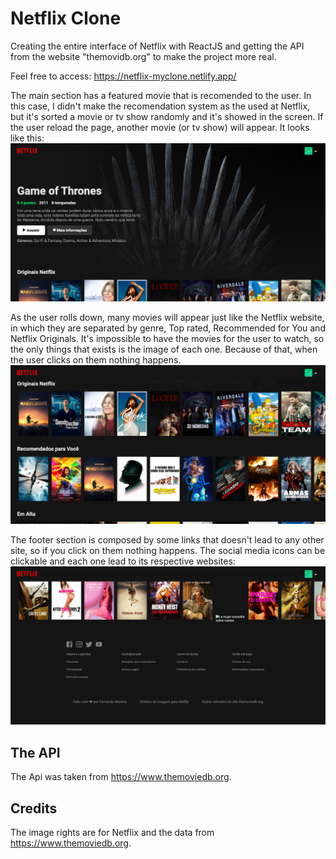 # Netflix Clone

Creating the entire interface of Netflix with ReactJS and getting the API from the website "themovidb.org" to make the project more real.

Feel free to access: https://netflix-myclone.netlify.app/

The main section has a featured movie that is recomended to the user. In this case, I didn't make the recomendation system as the used at Netflix, but it's sorted a movie or tv show randomly and it's showed in the screen. If the user reload the page, another movie (or tv show) will appear. It looks like this:
<br />
<img src="src/assets/main-section.png" />

As the user rolls down, many movies will appear just like the Netflix website, in which they are separated by genre, Top rated, Recommended for You and Netflix Originals. It's impossible to have the movies for the user to watch, so the only things that exists is the image of each one. Because of that, when the user clicks on them nothing happens.
<br />
<img src="src/assets/movies-section.png" />

The footer section is composed by some links that doesn't lead to any other site, so if you click on them nothing happens. The social media icons can be clickable and each one lead to its respective websites:
<br />
<img src="src/assets/footer-section.png" />

## The API

The Api was taken from https://www.themoviedb.org.

## Credits

The image rights are for Netflix and the data from https://www.themoviedb.org.

